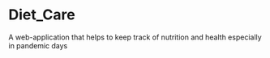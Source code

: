 # Diet_Care
A web-application that helps to keep track of nutrition and health especially in pandemic days
